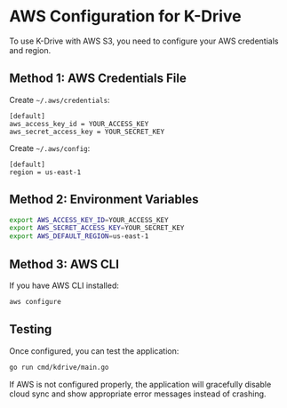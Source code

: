 # AWS Configuration for K-Drive

To use K-Drive with AWS S3, you need to configure your AWS credentials and region.

## Method 1: AWS Credentials File
Create `~/.aws/credentials`:
```
[default]
aws_access_key_id = YOUR_ACCESS_KEY
aws_secret_access_key = YOUR_SECRET_KEY
```

Create `~/.aws/config`:
```
[default]
region = us-east-1
```

## Method 2: Environment Variables
```bash
export AWS_ACCESS_KEY_ID=YOUR_ACCESS_KEY
export AWS_SECRET_ACCESS_KEY=YOUR_SECRET_KEY
export AWS_DEFAULT_REGION=us-east-1
```

## Method 3: AWS CLI
If you have AWS CLI installed:
```bash
aws configure
```

## Testing
Once configured, you can test the application:
```bash
go run cmd/kdrive/main.go
```

If AWS is not configured properly, the application will gracefully disable cloud sync and show appropriate error messages instead of crashing.
